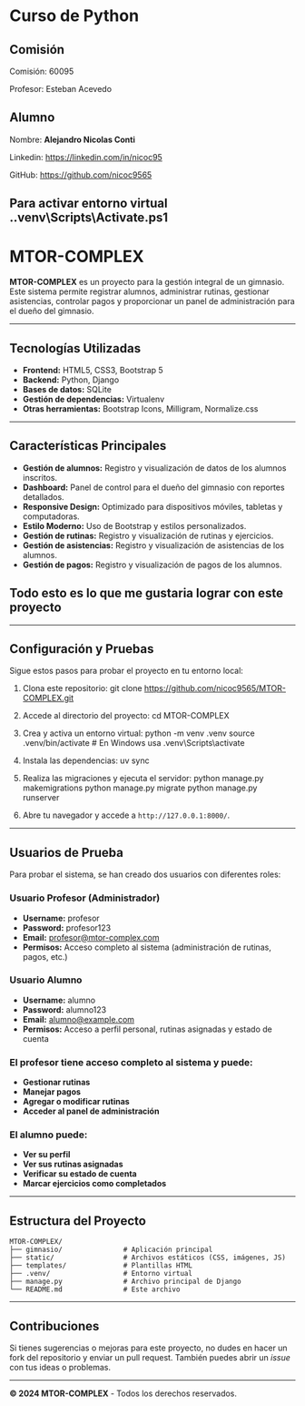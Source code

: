 # Curso de Python

## Comisión
Comisión: 60095

Profesor: Esteban Acevedo


## Alumno

Nombre: **Alejandro Nicolas Conti**

Linkedin: https://linkedin.com/in/nicoc95

GitHub: https://github.com/nicoc9565

## Para activar entorno virtual .\.venv\Scripts\Activate.ps1


# MTOR-COMPLEX

**MTOR-COMPLEX** es un proyecto para la gestión integral de un gimnasio. Este sistema permite registrar alumnos, administrar rutinas, gestionar asistencias, controlar pagos y proporcionar un panel de administración para el dueño del gimnasio.

---

## Tecnologías Utilizadas

- **Frontend:** HTML5, CSS3, Bootstrap 5
- **Backend:** Python, Django
- **Bases de datos:** SQLite
- **Gestión de dependencias:** Virtualenv
- **Otras herramientas:** Bootstrap Icons, Milligram, Normalize.css

---

## Características Principales

- **Gestión de alumnos:** Registro y visualización de datos de los alumnos inscritos.
- **Dashboard:** Panel de control para el dueño del gimnasio con reportes detallados.
- **Responsive Design:** Optimizado para dispositivos móviles, tabletas y computadoras.
- **Estilo Moderno:** Uso de Bootstrap y estilos personalizados.
- **Gestión de rutinas:** Registro y visualización de rutinas y ejercicios.
- **Gestión de asistencias:** Registro y visualización de asistencias de los alumnos.
- **Gestión de pagos:** Registro y visualización de pagos de los alumnos.
## Todo esto es lo que me gustaria lograr con este proyecto

---

## Configuración y Pruebas

Sigue estos pasos para probar el proyecto en tu entorno local:

1. Clona este repositorio:
   git clone https://github.com/nicoc9565/MTOR-COMPLEX.git

2. Accede al directorio del proyecto:
   cd MTOR-COMPLEX

3. Crea y activa un entorno virtual:
   python -m venv .venv
   source .venv/bin/activate   # En Windows usa .venv\Scripts\activate

4. Instala las dependencias:
    uv sync

5. Realiza las migraciones y ejecuta el servidor:
   python manage.py makemigrations
   python manage.py migrate
   python manage.py runserver

6. Abre tu navegador y accede a `http://127.0.0.1:8000/`.

---

## Usuarios de Prueba

Para probar el sistema, se han creado dos usuarios con diferentes roles:

### Usuario Profesor (Administrador)
- **Username:** profesor
- **Password:** profesor123
- **Email:** profesor@mtor-complex.com
- **Permisos:** Acceso completo al sistema (administración de rutinas, pagos, etc.)

### Usuario Alumno
- **Username:** alumno
- **Password:** alumno123
- **Email:** alumno@example.com
- **Permisos:** Acceso a perfil personal, rutinas asignadas y estado de cuenta

### El profesor tiene acceso completo al sistema y puede:
- **Gestionar rutinas**
- **Manejar pagos**
- **Agregar o modificar rutinas**
- **Acceder al panel de administración**

### El alumno puede:
- **Ver su perfil**
- **Ver sus rutinas asignadas**
- **Verificar su estado de cuenta**
- **Marcar ejercicios como completados**

---

## Estructura del Proyecto

```
MTOR-COMPLEX/
├── gimnasio/               # Aplicación principal
├── static/                 # Archivos estáticos (CSS, imágenes, JS)
├── templates/              # Plantillas HTML
├── .venv/                  # Entorno virtual
├── manage.py               # Archivo principal de Django
└── README.md               # Este archivo
```

---

## Contribuciones

Si tienes sugerencias o mejoras para este proyecto, no dudes en hacer un fork del repositorio y enviar un pull request. También puedes abrir un *issue* con tus ideas o problemas.

---

**© 2024 MTOR-COMPLEX** - Todos los derechos reservados.
